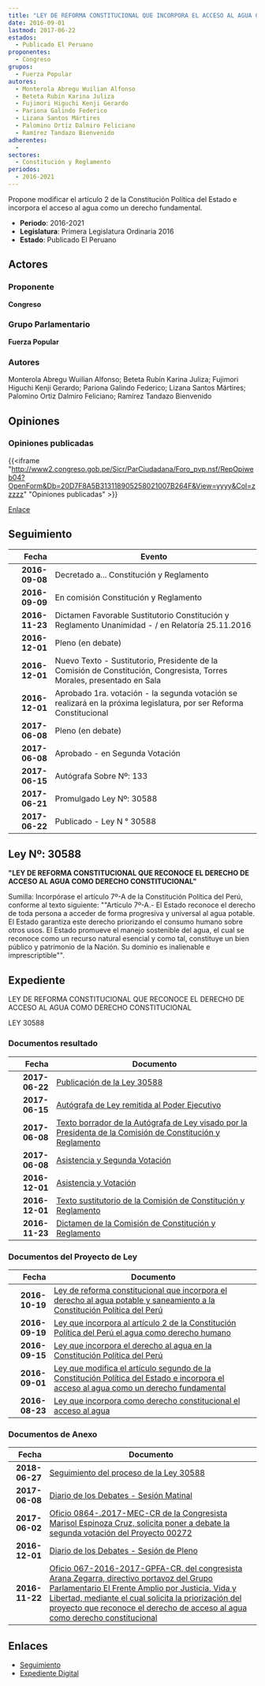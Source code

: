 ```yaml
---
title: "LEY DE REFORMA CONSTITUCIONAL QUE INCORPORA EL ACCESO AL AGUA COMO DERECHO FUNDAMENTAL"
date: 2016-09-01
lastmod: 2017-06-22
estados: 
  - Publicado El Peruano
proponentes: 
  - Congreso
grupos: 
  - Fuerza Popular
autores: 
  - Monterola Abregu Wuilian Alfonso
  - Beteta Rubín Karina Juliza
  - Fujimori Higuchi Kenji Gerardo
  - Pariona Galindo Federico
  - Lizana Santos Mártires
  - Palomino Ortiz Dalmiro Feliciano
  - Ramírez Tandazo Bienvenido
adherentes: 
  - 
sectores: 
  - Constitución y Reglamento
periodos: 
  - 2016-2021
---
```


Propone modificar el artículo 2 de la Constitución Política del Estado e incorpora el acceso al agua como un derecho fundamental.

- **Periodo**: 2016-2021
- **Legislatura**: Primera Legislatura Ordinaria 2016
- **Estado**: Publicado El Peruano

## Actores

### Proponente

**Congreso**

### Grupo Parlamentario

**Fuerza Popular**

### Autores

Monterola Abregu Wuilian Alfonso; Beteta Rubín Karina Juliza; Fujimori Higuchi Kenji Gerardo; Pariona Galindo Federico; Lizana Santos Mártires; Palomino Ortiz Dalmiro Feliciano; Ramírez Tandazo Bienvenido


## Opiniones

### Opiniones publicadas

{{<iframe "http://www2.congreso.gob.pe/Sicr/ParCiudadana/Foro_pvp.nsf/RepOpiweb04?OpenForm&Db=20D7F8A5B313118905258021007B264F&View=yyyy&Col=zzzzz" "Opiniones publicadas" >}}

[Enlace](http://www2.congreso.gob.pe/Sicr/ParCiudadana/Foro_pvp.nsf/RepOpiweb04?OpenForm&Db=20D7F8A5B313118905258021007B264F&View=yyyy&Col=zzzzz)

## Seguimiento

| Fecha | Evento |
|------:|--------|
| **2016-09-08** | Decretado a... Constitución y Reglamento|
| **2016-09-09** | En comisión Constitución y Reglamento|
| **2016-11-23** | Dictamen Favorable Sustitutorio Constitución y Reglamento Unanimidad - / en Relatoría 25.11.2016|
| **2016-12-01** | Pleno (en debate)|
| **2016-12-01** | Nuevo Texto - Sustitutorio, Presidente de la Comisión de Constitución, Congresista, Torres Morales, presentado en Sala|
| **2016-12-01** | Aprobado 1ra. votación - la segunda votación se realizará en la próxima legislatura, por ser Reforma Constitucional|
| **2017-06-08** | Pleno (en debate)|
| **2017-06-08** | Aprobado - en Segunda Votación|
| **2017-06-15** | Autógrafa Sobre Nº: 133|
| **2017-06-21** | Promulgado Ley Nº: 30588|
| **2017-06-22** | Publicado - Ley N ° 30588|

## Ley Nº: 30588

**"LEY DE REFORMA CONSTITUCIONAL QUE RECONOCE EL DERECHO DE ACCESO AL AGUA COMO DERECHO CONSTITUCIONAL"**

Sumilla: Incorpórase el artículo 7º-A de la Constitución Política del Perú, conforme al texto siguiente: ""Artículo 7º-A.- El Estado reconoce el derecho de toda persona a acceder de forma progresiva y universal al agua potable. El Estado garantiza este derecho priorizando el consumo humano sobre otros usos. El Estado promueve el manejo sostenible del agua, el cual se reconoce como un recurso natural esencial y como tal, constituye un bien público y patrimonio de la Nación. Su dominio es inalienable e imprescriptible"".


## Expediente

LEY DE REFORMA CONSTITUCIONAL QUE RECONOCE EL DERECHO DE ACCESO AL AGUA COMO DERECHO CONSTITUCIONAL

LEY 30588


### Documentos resultado

| Fecha | Documento |
|------:|--------|
| **2017-06-22** | [Publicación de la Ley 30588](http://www.leyes.congreso.gob.pe/Documentos/2016_2021/ADLP/Normas_Legales/30588-LEY.pdf) |
| **2017-06-15** | [Autógrafa de Ley remitida al Poder Ejecutivo](http://www.leyes.congreso.gob.pe/Documentos/2016_2021/ADLP/Texto_Aprobado/AU0010020170615.pdf) |
| **2017-06-08** | [Texto borrador de la Autógrafa de Ley visado por la Presidenta de la Comisión de Constitución y Reglamento](http://www.leyes.congreso.gob.pe/Documentos/2016_2021/Texto_Borrador_de_Autografa/BAU0010020170608.pdf) |
| **2017-06-08** | [Asistencia y Segunda Votación](http://www.leyes.congreso.gob.pe/Documentos/2016_2021/Asistencia_y_Votacion/Proyectos_de_Ley/AVSV0010020170608.PDF) |
| **2016-12-01** | [Asistencia y Votación](http://www.leyes.congreso.gob.pe/Documentos/2016_2021/Asistencia_y_Votacion/Proyectos_de_Ley/AV0010020161201..pdf) |
| **2016-12-01** | [Texto sustitutorio de la Comisión de Constitución y Reglamento](http://www.leyes.congreso.gob.pe/Documentos/2016_2021/Texto_Sustitutorio/Proyectos_de_Ley/TS0010020161201.pdf) |
| **2016-11-23** | [Dictamen de la Comisión de Constitución y Reglamento](http://www.leyes.congreso.gob.pe/Documentos/2016_2021/Dictamenes/Proyectos_de_Ley/00100DC04MAY20161123.pdf) |

### Documentos del Proyecto de Ley

| Fecha | Documento |
|------:|--------|
| **2016-10-19** | [Ley de reforma constitucional que incorpora el derecho al agua potable y saneamiento a la Constitución Política del Perú](http://www.leyes.congreso.gob.pe/Documentos/2016_2021/Proyectos_de_Ley_y_de_Resoluciones_Legislativas/PL0042420161019.pdf) |
| **2016-09-19** | [Ley que incorpora al artículo 2 de la Constitución Política del Perú el agua como derecho humano](http://www.leyes.congreso.gob.pe/Documentos/2016_2021/Proyectos_de_Ley_y_de_Resoluciones_Legislativas/PL0027220160919..pdf) |
| **2016-09-15** | [Ley que incorpora el derecho al agua en la Constitución Política del Perú](http://www.leyes.congreso.gob.pe/Documentos/2016_2021/Proyectos_de_Ley_y_de_Resoluciones_Legislativas/PL0024620160913.pdf) |
| **2016-09-01** | [Ley que modifica el artículo segundo de la Constitución Política del Estado e incorpora el acceso al agua como un derecho fundamental](http://www.leyes.congreso.gob.pe/Documentos/2016_2021/Proyectos_de_Ley_y_de_Resoluciones_Legislativas/PL0019220160901.pdf) |
| **2016-08-23** | [Ley que incorpora como derecho constitucional el acceso al agua](http://www.leyes.congreso.gob.pe/Documentos/2016_2021/Proyectos_de_Ley_y_de_Resoluciones_Legislativas/PL0009120160822.pdf) |

### Documentos de Anexo

| Fecha | Documento |
|------:|--------|
| **2018-06-27** | [Seguimiento del proceso de la Ley 30588](http://www.leyes.congreso.gob.pe/Documentos/2016_2021/Seguimiento_de_Proyectos_de_Ley/00100PL20180627.PDF) |
| **2017-06-08** | [Diario de los Debates - Sesión Matinal](http://www2.congreso.gob.pe/Sicr/DiarioDebates/Publicad.nsf/SesionesPleno/05256D6E0073DFE90525813A0070C136/$FILE/SLO-2016-15.pdf) |
| **2017-06-02** | [Oficio 0864-.2017-MEC-CR de la Congresista Marisol Espinoza Cruz, solicita poner a debate la segunda votación del Proyecto 00272](http://www.leyes.congreso.gob.pe/Documentos/2016_2021/Oficios/Congresistas/OFICIO-0864-.2017-MEC-CR.pdf) |
| **2016-12-01** | [Diario de los Debates - Sesión de Pleno](http://www.leyes.congreso.gob.pe/Documentos/2016_2021/ADLP/Diario_Debates/30588_DD.pdf) |
| **2016-11-22** | [Oficio 067-2016-2017-GPFA-CR, del congresista Arana Zegarra, directivo portavoz del Grupo Parlamentario El Frente Amplio por Justicia, Vida y Libertad, mediante el cual solicita la priorización del proyecto que reconoce el derecho de acceso al agua como derecho constitucional](http://www.leyes.congreso.gob.pe/Documentos/2016_2021/Oficios/Grupos_Parlamentarios/OFICIO-067-2016-2017-GPFA-CR.pdf) |

## Enlaces 

- [Seguimiento](http://www2.congreso.gob.pe/Sicr/TraDocEstProc/CLProLey2016.nsf/f7fff46988ca05b1052578e100829cc7/3879afd022da1ba705258022005c2a9b?OpenDocument)
- [Expediente Digital](http://www2.congreso.gob.pe/Sicr/TraDocEstProc/CLProLey2016.nsf/f7fff46988ca05b1052578e100829cc7/3879afd022da1ba705258022005c2a9b?OpenDocument&Click=05257FB7005EB655.eb71d0cf91d8294e05256cdf006b5706/$Body/0.1C6C)
